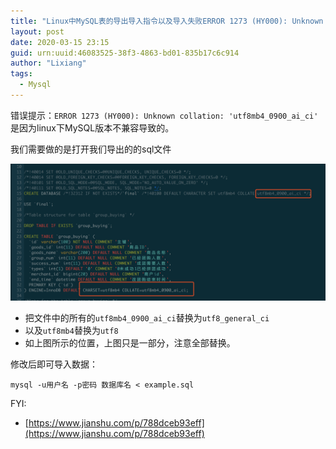 ```yaml
---
title: "Linux中MySQL表的导出导入指令以及导入失败ERROR 1273 (HY000): Unknown collation: 'utf8mb4_0900_ai_ci'"
layout: post
date: 2020-03-15 23:15
guid: urn:uuid:46083525-38f3-4863-bd01-835b17c6c914
author: "Lixiang"
tags:
  - Mysql
---
```

错误提示：`ERROR 1273 (HY000): Unknown collation: 'utf8mb4_0900_ai_ci'`
是因为linux下MySQL版本不兼容导致的。

我们需要做的是打开我们导出的的sql文件

<img src="/assets/img/mysql-ai-ci-error.png">

- 把文件中的所有的`utf8mb4_0900_ai_ci`替换为`utf8_general_ci`
- 以及`utf8mb4`替换为`utf8`
- 如上图所示的位置，上图只是一部分，注意全部替换。

修改后即可导入数据：

```shell
mysql -u用户名 -p密码 数据库名 < example.sql
```

FYI:
- [https://www.jianshu.com/p/788dceb93eff](https://www.jianshu.com/p/788dceb93eff)
